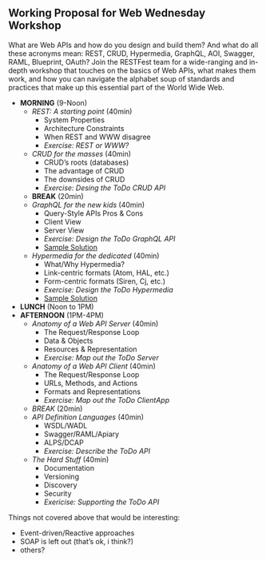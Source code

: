 ## Working Proposal for Web Wednesday Workshop

What are Web APIs and how do you design and build them? And what do all these acronyms mean: REST, CRUD, Hypermedia, GraphQL, AOI, Swagger, RAML, Blueprint, OAuth?  Join the RESTFest team for a wide-ranging and in-depth workshop that touches on the basics of Web APIs, what makes them work, and how you can navigate the alphabet soup of standards and practices that make up this essential part of the World Wide Web.

- **MORNING** (9-Noon)
  - *REST: A starting point* (40min)
    - System Properties
    - Architecture Constraints
    - When REST and WWW disagree
    - _Exercise: REST or WWW?_
  - *CRUD for the masses* (40min)
    - CRUD’s roots (databases)
    - The advantage of CRUD
    - The downsides of CRUD
    - _Exercise: Desing the ToDo CRUD API_
  - **BREAK** (20min)
  - *GraphQL for the new kids* (40min)
    - Query-Style APIs Pros & Cons
    - Client View
    - Server View
    - _Exercise: Design the ToDo GraphQL API_
    - [Sample Solution](https://github.com/mamund/graphql-todo)
  - *Hypermedia for the dedicated* (40min)
    - What/Why Hypermedia?
    - Link-centric formats (Atom, HAL, etc.)
    - Form-centric formats (Siren, Cj, etc.)
    - _Exercise: Design the ToDo Hypermedia_
    - [Sample Solution](https://github.com/apiacademy/hyper-todo)
- **LUNCH** (Noon to 1PM)
- **AFTERNOON** (1PM-4PM)
  - *Anatomy of a Web API Server* (40min)
    - The Request/Response Loop
    - Data & Objects
    - Resources & Representation
    - _Exercise: Map out the ToDo Server_
  - *Anatomy of a Web API Client* (40min)
    - The Request/Response Loop
    - URLs, Methods, and Actions
    - Formats and Representations
    - _Exercise: Map out the ToDo ClientApp_
  - *BREAK* (20min)
  - *API Definition Languages* (40min)
    - WSDL/WADL
    - Swagger/RAML/Apiary
    - ALPS/DCAP
    - _Exercise: Describe the ToDo API_
  - *The Hard Stuff* (40min)
    - Documentation
    - Versioning
    - Discovery
    - Security
    - _Exericise: Supporting the ToDo API_

Things not covered above that would be interesting:

- Event-driven/Reactive approaches
- SOAP is left out (that’s ok, i think?)
- others?
